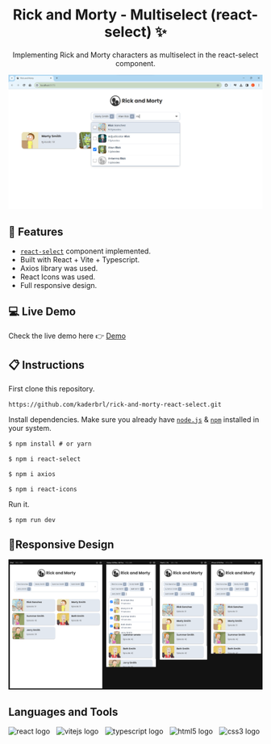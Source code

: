 # <h1 align="center">Rick and Morty - Multiselect (react-select) ✨</h1>

<p align="center">Implementing Rick and Morty characters as multiselect in the react-select component.</p>

<div align="center">
    <img  src="/public/rick-and-morty.png" alt="Rick and Morty with React-Select" title="Rick and Morty" />
</div>

## 💎 Features
- [`react-select`](https://react-select.com/) component implemented.
- Built with React + Vite + Typescript.
- Axios library was used.
- React Icons was used.
- Full responsive design.

## 💻 Live Demo

Check the live demo here 👉 [Demo](https://rick-and-morty-react-select.vercel.app/) 

## 📋 Instructions

First clone this repository.

```shell
https://github.com/kaderbrl/rick-and-morty-react-select.git
```

Install dependencies. Make sure you already have [`node.js`](https://nodejs.org/en/) & [`npm`](https://www.npmjs.com/) installed in your system.

```shell
$ npm install # or yarn
```
```shell
$ npm i react-select
```
```shell
$ npm i axios
```
```shell
$ npm i react-icons
```

Run it.

```shell
$ npm run dev
```

## 📱Responsive Design
<div align="center">
    <img  src="/public/rick-and-morty-responsive.png" alt="Rick and Morty with React-Select" title="Rick and Morty" />
</div>

## Languages and Tools

<div align="left">
  <img src="https://cdn.jsdelivr.net/gh/devicons/devicon/icons/react/react-original.svg" height="30" alt="react logo"  />
  <img width="5" />
  <img src="https://cdn.jsdelivr.net/gh/devicons/devicon/icons/vitejs/vitejs-original.svg" height="30" alt="vitejs logo"  />
  <img width="5" />
  <img src="https://cdn.jsdelivr.net/gh/devicons/devicon/icons/typescript/typescript-original.svg" height="30" alt="typescript logo"  />
  <img width="5" />
  <img src="https://cdn.jsdelivr.net/gh/devicons/devicon/icons/html5/html5-original.svg" height="30" alt="html5 logo"  />
  <img width="5" />
  <img src="https://cdn.jsdelivr.net/gh/devicons/devicon/icons/css3/css3-original.svg" height="30" alt="css3 logo"  />
</div>
